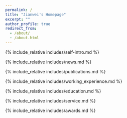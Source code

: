 ```yaml
---
permalink: /
title: "Jianwei's Homepage"
excerpt: ""
author_profile: true
redirect_from: 
  - /about/
  - /about.html
---
```


<span class='anchor' id='about-me'></span>
{% include_relative includes/self-intro.md %}

{% include_relative includes/news.md %}

{% include_relative includes/publications.md %}


{% include_relative includes/working_experience.md %}

{% include_relative includes/education.md %}

{% include_relative includes/service.md %}

{% include_relative includes/awards.md %}